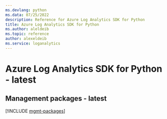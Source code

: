 ```yaml
---
ms.devlang: python
ms.data: 07/25/2022
description: Reference for Azure Log Analytics SDK for Python
title: Azure Log Analytics SDK for Python
ms.author: aleldeib
ms.topic: reference
author: alexeldeib
ms.service: loganalytics
---
```

# Azure Log Analytics SDK for Python - latest

## Management packages - latest
[!INCLUDE [mgmt-packages](log-analytics-mgmt-index.md)]